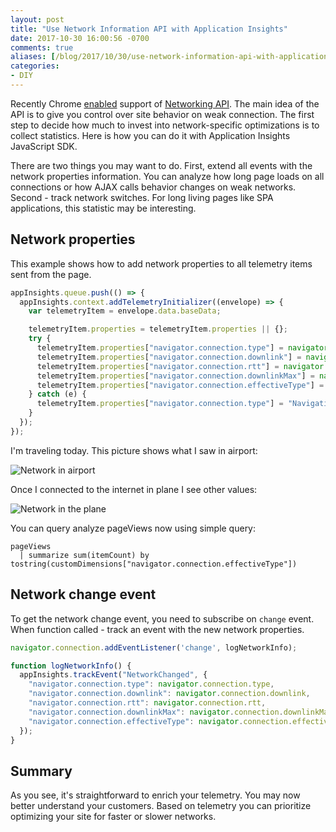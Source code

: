```yaml
---
layout: post
title: "Use Network Information API with Application Insights"
date: 2017-10-30 16:00:56 -0700
comments: true
aliases: [/blog/2017/10/30/use-network-information-api-with-application-insights/]
categories: 
- DIY
---
```


Recently Chrome [enabled](https://www.chromestatus.com/feature/6338383617982464) support of [Networking API](https://wicg.github.io/netinfo/#toc). The main idea of the API is to give you control over site behavior on weak connection. The first step to decide how much to invest into network-specific optimizations is to collect statistics. Here is how you can do it with Application Insights JavaScript SDK.

There are two things you may want to do. First, extend all events with the network properties information. You can analyze how long page loads on all connections or how AJAX calls behavior changes on weak networks. Second - track network switches. For long living pages like SPA applications, this statistic may be interesting.

## Network properties

This example shows how to add network properties to all telemetry items sent from the page.

``` js
appInsights.queue.push(() => {
  appInsights.context.addTelemetryInitializer((envelope) => {
    var telemetryItem = envelope.data.baseData;

    telemetryItem.properties = telemetryItem.properties || {};
    try {
      telemetryItem.properties["navigator.connection.type"] = navigator.connection.type;
      telemetryItem.properties["navigator.connection.downlink"] = navigator.connection.downlink;
      telemetryItem.properties["navigator.connection.rtt"] = navigator.connection.rtt;
      telemetryItem.properties["navigator.connection.downlinkMax"] = navigator.connection.downlinkMax;
      telemetryItem.properties["navigator.connection.effectiveType"] = navigator.connection.effectiveType;
    } catch (e) {
      telemetryItem.properties["navigator.connection.type"] = "Navigation API not supported";
    }
  });
});
```

I'm traveling today. This picture shows what I saw in airport:

![Network in airport](/images/2017-10-30-use-network-information-api-with-application-insights/network_in_airport.png )

Once I connected to the internet in plane I see other values:

![Network in the plane](/images/2017-10-30-use-network-information-api-with-application-insights/network_in_plane.png )

You can query analyze pageViews now using simple query:

```
pageViews 
  | summarize sum(itemCount) by tostring(customDimensions["navigator.connection.effectiveType"])
```

## Network change event

To get the network change event, you need to subscribe on `change` event. When function called - track an event with the new network properties.

``` js
navigator.connection.addEventListener('change', logNetworkInfo);

function logNetworkInfo() {
  appInsights.trackEvent("NetworkChanged", {
    "navigator.connection.type": navigator.connection.type,
    "navigator.connection.downlink": navigator.connection.downlink,
    "navigator.connection.rtt": navigator.connection.rtt,
    "navigator.connection.downlinkMax": navigator.connection.downlinkMax,
    "navigator.connection.effectiveType": navigator.connection.effectiveType
  });
}
```

## Summary

As you see, it's straightforward to enrich your telemetry. You may now better understand your customers. Based on telemetry you can prioritize optimizing your site for faster or slower networks.